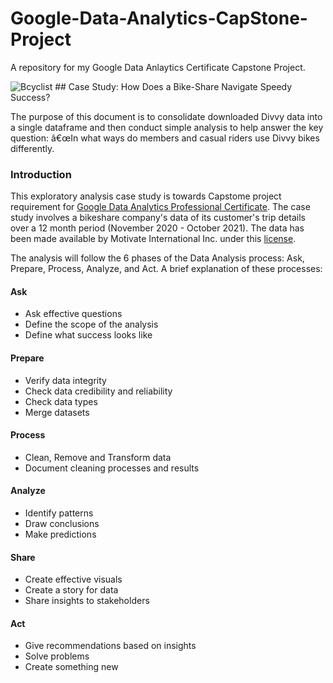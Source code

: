 # Google-Data-Analytics-CapStone-Project
A repository for my Google Data Anlaytics Certificate Capstone Project.

![Bcyclist](/bcyclist.jpeg) ## Case Study: How Does a Bike-Share Navigate Speedy Success? 

The purpose of this document is to consolidate downloaded Divvy data into a single dataframe and then conduct simple analysis to help answer the key question: â€œIn what ways do members and casual riders use Divvy bikes differently.

### Introduction
This exploratory analysis case study is towards Capstome project requirement for [Google Data Analytics Professional Certificate](https://www.coursera.org/professional-certificates/google-data-analytics). The case study involves a bikeshare company's data of its customer's trip details over a 12 month period (November 2020 - October 2021). The data has been made available by Motivate International Inc. under this [license](https://www.divvybikes.com/data-license-agreement).

The analysis will follow the 6 phases of the Data Analysis process: Ask, Prepare, Process, Analyze, and Act. A brief explanation of these processes:

#### Ask

- Ask effective questions
- Define the scope of the analysis
- Define what success looks like

#### Prepare

- Verify data integrity
- Check data credibility and reliability
- Check data types
- Merge datasets

#### Process

- Clean, Remove and Transform data
- Document cleaning processes and results

#### Analyze

- Identify patterns
- Draw conclusions
- Make predictions

#### Share

- Create effective visuals
- Create a story for data
- Share insights to stakeholders

#### Act

- Give recommendations based on insights
- Solve problems
- Create something new
